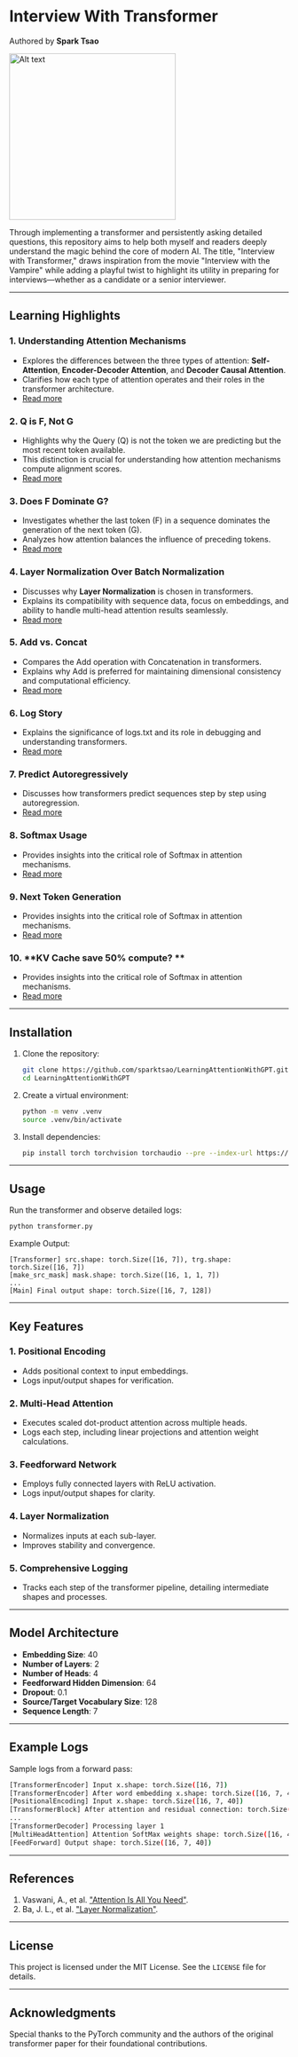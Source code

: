 # Interview With Transformer

Authored by **Spark Tsao**

<img src="transformer.png" alt="Alt text" width="300">

Through implementing a transformer and persistently asking detailed questions, this repository aims to help both myself and readers deeply understand the magic behind the core of modern AI. The title, "Interview with Transformer," draws inspiration from the movie "Interview with the Vampire" while adding a playful twist to highlight its utility in preparing for interviews—whether as a candidate or a senior interviewer.

---

## Learning Highlights

### 1. **Understanding Attention Mechanisms**

- Explores the differences between the three types of attention: **Self-Attention**, **Encoder-Decoder Attention**, and **Decoder Causal Attention**.
- Clarifies how each type of attention operates and their roles in the transformer architecture.
- [Read more](CH1_Attention.md)

### 2. **Q is F, Not G**

- Highlights why the Query (Q) is not the token we are predicting but the most recent token available.
- This distinction is crucial for understanding how attention mechanisms compute alignment scores.
- [Read more](CH2_QisFNotG.md)

### 3. **Does F Dominate G?**

- Investigates whether the last token (F) in a sequence dominates the generation of the next token (G).
- Analyzes how attention balances the influence of preceding tokens.
- [Read more](CH3_DoesFDominateG.md)

### 4. **Layer Normalization Over Batch Normalization**

- Discusses why **Layer Normalization** is chosen in transformers.
- Explains its compatibility with sequence data, focus on embeddings, and ability to handle multi-head attention results seamlessly.
- [Read more](CH4_LayerNormDiscussion.md)

### 5. **Add vs. Concat**

- Compares the Add operation with Concatenation in transformers.
- Explains why Add is preferred for maintaining dimensional consistency and computational efficiency.
- [Read more](CH5_AddandConcat.md)

### 6. **Log Story**

- Explains the significance of logs.txt and its role in debugging and understanding transformers.
- [Read more](CH6_log_story.md)

### 7. **Predict Autoregressively**

- Discusses how transformers predict sequences step by step using autoregression.
- [Read more](CH7_Prediction.md)

### 8. **Softmax Usage**

- Provides insights into the critical role of Softmax in attention mechanisms.
- [Read more](CH8_SoftMax.md)


### 9. **Next Token Generation**

- Provides insights into the critical role of Softmax in attention mechanisms.
- [Read more](CH9_TheNextTokenGeneration.md)


### 10. **KV Cache save 50% compute? **

- Provides insights into the critical role of Softmax in attention mechanisms.
- [Read more](CH10_KVCache.md)


---

## Installation

1. Clone the repository:

   ```bash
   git clone https://github.com/sparktsao/LearningAttentionWithGPT.git
   cd LearningAttentionWithGPT
   ```

2. Create a virtual environment:

   ```bash
   python -m venv .venv
   source .venv/bin/activate
   ```

3. Install dependencies:

   ```bash
   pip install torch torchvision torchaudio --pre --index-url https://download.pytorch.org/whl/nightly/cpu
   ```

---

## Usage

Run the transformer and observe detailed logs:

```bash
python transformer.py
```

Example Output:

```
[Transformer] src.shape: torch.Size([16, 7]), trg.shape: torch.Size([16, 7])
[make_src_mask] mask.shape: torch.Size([16, 1, 1, 7])
...
[Main] Final output shape: torch.Size([16, 7, 128])
```

---

## Key Features

### 1. **Positional Encoding**

- Adds positional context to input embeddings.
- Logs input/output shapes for verification.

### 2. **Multi-Head Attention**

- Executes scaled dot-product attention across multiple heads.
- Logs each step, including linear projections and attention weight calculations.

### 3. **Feedforward Network**

- Employs fully connected layers with ReLU activation.
- Logs input/output shapes for clarity.

### 4. **Layer Normalization**

- Normalizes inputs at each sub-layer.
- Improves stability and convergence.

### 5. **Comprehensive Logging**

- Tracks each step of the transformer pipeline, detailing intermediate shapes and processes.

---

## Model Architecture

- **Embedding Size**: 40
- **Number of Layers**: 2
- **Number of Heads**: 4
- **Feedforward Hidden Dimension**: 64
- **Dropout**: 0.1
- **Source/Target Vocabulary Size**: 128
- **Sequence Length**: 7

---

## Example Logs

Sample logs from a forward pass:

```bash
[TransformerEncoder] Input x.shape: torch.Size([16, 7])
[TransformerEncoder] After word embedding x.shape: torch.Size([16, 7, 40])
[PositionalEncoding] Input x.shape: torch.Size([16, 7, 40])
[TransformerBlock] After attention and residual connection: torch.Size([16, 7, 40])
...
[TransformerDecoder] Processing layer 1
[MultiHeadAttention] Attention SoftMax weights shape: torch.Size([16, 4, 7, 7])
[FeedForward] Output shape: torch.Size([16, 7, 40])
```

---

## References

1. Vaswani, A., et al. ["Attention Is All You Need"](https://arxiv.org/abs/1706.03762).
2. Ba, J. L., et al. ["Layer Normalization"](https://arxiv.org/abs/1607.06450).

---

## License

This project is licensed under the MIT License. See the `LICENSE` file for details.

---

## Acknowledgments

Special thanks to the PyTorch community and the authors of the original transformer paper for their foundational contributions.

